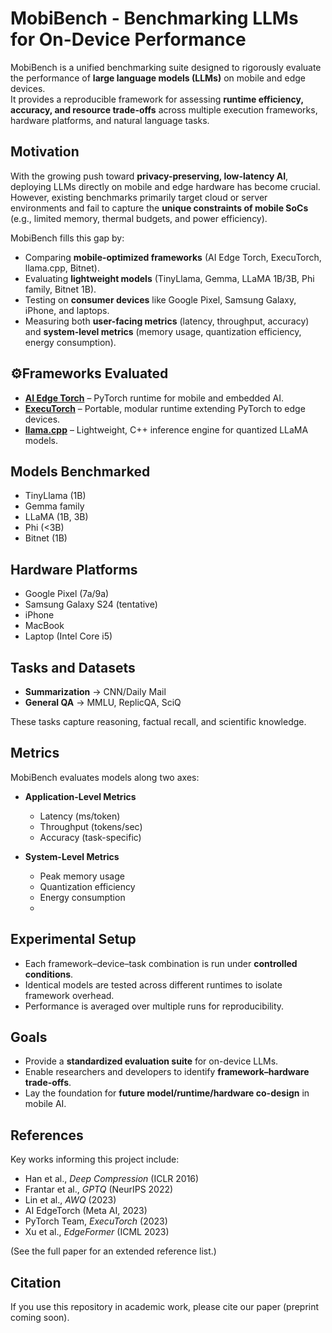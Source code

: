 # MobiBench - Benchmarking LLMs for On-Device Performance

MobiBench is a unified benchmarking suite designed to rigorously evaluate the performance of **large language models (LLMs)** on mobile and edge devices.  
It provides a reproducible framework for assessing **runtime efficiency, accuracy, and resource trade-offs** across multiple execution frameworks, hardware platforms, and natural language tasks.  


## Motivation

With the growing push toward **privacy-preserving, low-latency AI**, deploying LLMs directly on mobile and edge hardware has become crucial. However, existing benchmarks primarily target cloud or server environments and fail to capture the **unique constraints of mobile SoCs** (e.g., limited memory, thermal budgets, and power efficiency).  

MobiBench fills this gap by:
- Comparing **mobile-optimized frameworks** (AI Edge Torch, ExecuTorch, llama.cpp, Bitnet).  
- Evaluating **lightweight models** (TinyLlama, Gemma, LLaMA 1B/3B, Phi family, Bitnet 1B).  
- Testing on **consumer devices** like Google Pixel, Samsung Galaxy, iPhone, and laptops.  
- Measuring both **user-facing metrics** (latency, throughput, accuracy) and **system-level metrics** (memory usage, quantization efficiency, energy consumption).  


## ⚙Frameworks Evaluated

- **[AI Edge Torch](https://github.com/facebookresearch/ai-edge-torch)** – PyTorch runtime for mobile and embedded AI.  
- **[ExecuTorch](https://pytorch.org/executorch/)** – Portable, modular runtime extending PyTorch to edge devices.  
- **[llama.cpp](https://github.com/ggerganov/llama.cpp)** – Lightweight, C++ inference engine for quantized LLaMA models.


## Models Benchmarked

- TinyLlama (1B)
- Gemma family  
- LLaMA (1B, 3B)
- Phi (<3B)  
- Bitnet (1B) 

## Hardware Platforms

- Google Pixel (7a/9a)  
- Samsung Galaxy S24 (tentative)  
- iPhone 
- MacBook  
- Laptop (Intel Core i5)  


## Tasks and Datasets

- **Summarization** → CNN/Daily Mail  
- **General QA** → MMLU, ReplicQA, SciQ  

These tasks capture reasoning, factual recall, and scientific knowledge.  


## Metrics

MobiBench evaluates models along two axes:

- **Application-Level Metrics**  
  - Latency (ms/token)  
  - Throughput (tokens/sec)  
  - Accuracy (task-specific)  

- **System-Level Metrics**  
  - Peak memory usage  
  - Quantization efficiency  
  - Energy consumption
  - 
## Experimental Setup

- Each framework–device–task combination is run under **controlled conditions**.  
- Identical models are tested across different runtimes to isolate framework overhead.  
- Performance is averaged over multiple runs for reproducibility.  


## Goals

- Provide a **standardized evaluation suite** for on-device LLMs.  
- Enable researchers and developers to identify **framework–hardware trade-offs**.  
- Lay the foundation for **future model/runtime/hardware co-design** in mobile AI.  

## References

Key works informing this project include:  
- Han et al., *Deep Compression* (ICLR 2016)  
- Frantar et al., *GPTQ* (NeurIPS 2022)  
- Lin et al., *AWQ* (2023)  
- AI EdgeTorch (Meta AI, 2023)  
- PyTorch Team, *ExecuTorch* (2023)  
- Xu et al., *EdgeFormer* (ICML 2023)  

(See the full paper for an extended reference list.)  

## Citation
If you use this repository in academic work, please cite our paper (preprint coming soon).
